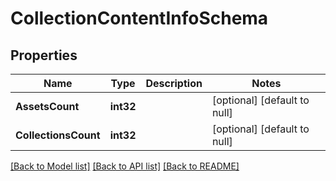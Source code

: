 # CollectionContentInfoSchema

## Properties
Name | Type | Description | Notes
------------ | ------------- | ------------- | -------------
**AssetsCount** | **int32** |  | [optional] [default to null]
**CollectionsCount** | **int32** |  | [optional] [default to null]

[[Back to Model list]](../README.md#documentation-for-models) [[Back to API list]](../README.md#documentation-for-api-endpoints) [[Back to README]](../README.md)


